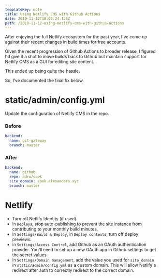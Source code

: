```yaml
---
templateKey: note
title: Using Netlify CMS with Github Actions
date: 2019-11-12T18:02:24.125Z
path: /2019-11-12-using-netlify-cms-with-github-actions
---
```

After enjoying the full Netlify ecosystem for the past year, I've come up against their recent changes in build times for free accounts. 

Given the recent progression of Github Actions to broader release, I figured I'd give it a shot to move builds back to Github but maintain support for Netlify CMS as a GUI for editing site content.

This ended up being quite the hassle.

So, I've documented the final fix below.

# static/admin/config.yml

Update the configuration of Netlify CMS in the repo.

### Before

```yml
backend:
  name: git-gateway
  branch: master
```

### After

```yml
backend:
  name: github
  repo: adrw/cook
  site_domain: cook.alexanders.xyz
  branch: master
```

# Netlify

* Turn off Netlify Identity (if used).
* In `Deploys`, stop auto-publishing to prevent the site instance from contributing to your monthly build minutes.
* In `Settings/Build & Deploy`, in `Deploy contexts`, turn off deploy previews.
* In `Settings/Access Control`, add Github as an OAuth authentication provider. You'll need to set up a new OAuth app in Github settings to get the secret values.
* In `Settings/Domain management`, add the value you used for `site_domain` in `static/admin/config.yml` as a custom domain. This will allow Netlify's redirect after auth to correctly redirect to the correct domain.
